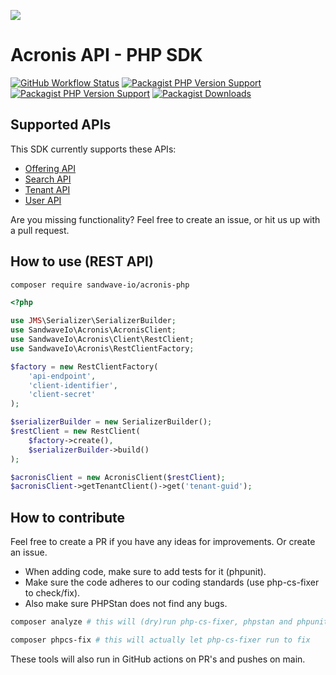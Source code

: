 [![](https://user-images.githubusercontent.com/60096509/91668964-54ecd500-eb11-11ea-9c35-e8f0b20b277a.png)](https://sandwave.io)


# Acronis API - PHP SDK

[![GitHub Workflow Status](https://img.shields.io/github/workflow/status/sandwave-io/acronis-php/CI)](https://packagist.org/packages/sandwave-io/acronis-php)
[![Packagist PHP Version Support](https://img.shields.io/packagist/php-v/sandwave-io/acronis-php)](https://packagist.org/packages/sandwave-io/acronis-php)
[![Packagist PHP Version Support](https://img.shields.io/packagist/v/sandwave-io/acronis-php)](https://packagist.org/packages/sandwave-io/acronis-php)
[![Packagist Downloads](https://img.shields.io/packagist/dt/sandwave-io/acronis-php)](https://packagist.org/packages/sandwave-io/acronis-php)

## Supported APIs

This SDK currently supports these APIs:

* [Offering API](https://eu5-cloud.acronis.com/mc/api/2/doc#offering_items)
* [Search API](https://eu5-cloud.acronis.com/mc/api/2/doc#search)
* [Tenant API](https://eu5-cloud.acronis.com/mc/api/2/doc#tenants)
* [User API](https://eu5-cloud.acronis.com/mc/api/2/doc#users)

Are you missing functionality? Feel free to create an issue, or hit us up with a pull request.

## How to use (REST API)

```bash
composer require sandwave-io/acronis-php
```

```php
<?php

use JMS\Serializer\SerializerBuilder;
use SandwaveIo\Acronis\AcronisClient;
use SandwaveIo\Acronis\Client\RestClient;
use SandwaveIo\Acronis\RestClientFactory;

$factory = new RestClientFactory(
    'api-endpoint',
    'client-identifier',
    'client-secret'
);

$serializerBuilder = new SerializerBuilder();
$restClient = new RestClient(
    $factory->create(),
    $serializerBuilder->build()
);

$acronisClient = new AcronisClient($restClient);
$acronisClient->getTenantClient()->get('tenant-guid');
```

## How to contribute

Feel free to create a PR if you have any ideas for improvements. Or create an issue.

* When adding code, make sure to add tests for it (phpunit).
* Make sure the code adheres to our coding standards (use php-cs-fixer to check/fix).
* Also make sure PHPStan does not find any bugs.

```bash
composer analyze # this will (dry)run php-cs-fixer, phpstan and phpunit

composer phpcs-fix # this will actually let php-cs-fixer run to fix
```

These tools will also run in GitHub actions on PR's and pushes on main.
